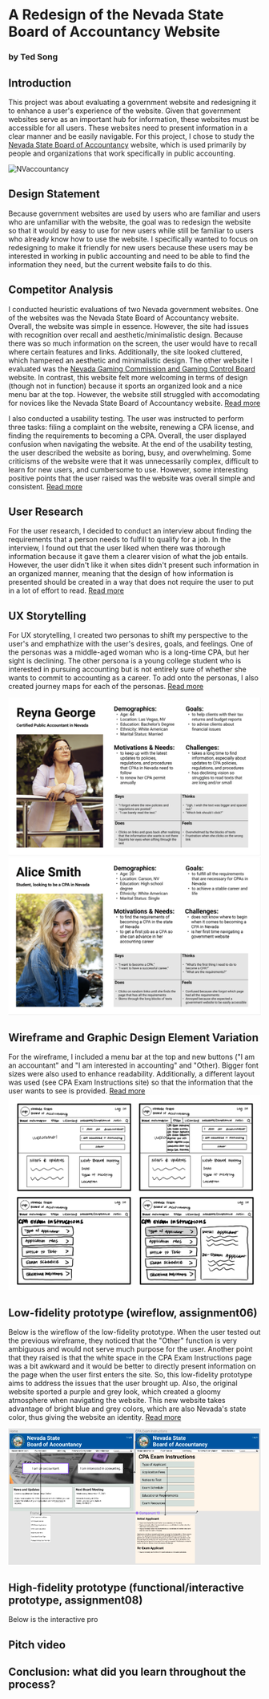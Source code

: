 # A Redesign of the Nevada State Board of Accountancy Website
### by Ted Song

## Introduction
This project was about evaluating a government website and redesigning it to enhance a user's experience of the website.
Given that government websites serve as an important hub for information, these websites must be accessible for all users.
These websites need to present information in a clear manner and be easily navigable.
For this project, I chose to study the [Nevada State Board of Accountancy](https://nvaccountancy.com/) website, which is used primarily by people and organizations that work specifically in public accounting.

![NVaccountancy](nvwebsite.png)

## Design Statement
Because government websites are used by users who are familiar and users who are unfamiliar with the website, the goal was to redesign the website so that it would by easy to use for new users while still be familiar to users who already know how to use the website. I specifically wanted to focus on redesigning to make it friendly for new users because these users may be interested in working in public accounting and need to be able to find the information they need, but the current website fails to do this.

## Competitor Analysis
I conducted heuristic evaluations of two Nevada government websites. One of the websites was the Nevada State Board of Accountancy website. Overall, the website was simple in essence. However, the site had issues with recognition over recall and aesthetic/minimalistic design. Because there was so much information on the screen, the user would have to recall where certain features and links. Additionally, the site looked cluttered, which hampered an aesthetic and minimalistic design. The other website I evaluated was the [Nevada Gaming Commission and Gaming Control Board](https://gaming.nv.gov/index.aspx?page=1) website. In contrast, this website felt more welcoming in terms of design (though not in function) because it sports an organized look and a nice menu bar at the top. However, the website still struggled with accomodating for novices like the Nevada State Board of Accountancy website. [Read more](https://github.com/tedsong2001/DH110-2021F/blob/main/Assignments/Assignment%201/Assignment1.md)

I also conducted a usability testing. The user was instructed to perform three tasks: filing a complaint on the website, renewing a CPA license, and finding the requirements to becoming a CPA. Overall, the user displayed confusion when navigating the website. At the end of the usability testing, the user described the website as boring, busy, and overwhelming. Some criticisms of the website were that it was unnecessarily complex, difficult to learn for new users, and cumbersome to use. However, some interesting positive points that the user raised was the website was overall simple and consistent. [Read more](https://github.com/tedsong2001/DH110-2021F/blob/main/Assignments/Assignment%202/Assignment2.md)

## User Research
For the user research, I decided to conduct an interview about finding the requirements that a person needs to fulfill to qualify for a job. In the interview, I found out that the user liked when there was thorough information because it gave them a clearer vision of what the job entails. However, the user didn't like it when sites didn't present such information in an organized manner, meaning that the design of how information is presented should be created in a way that does not require the user to put in a lot of effort to read. [Read more](https://github.com/tedsong2001/DH110-2021F/blob/main/Assignments/Assignment%203/Assignment3.md)

## UX Storytelling
For UX storytelling, I created two personas to shift my perspective to the user's and emphathize with the user's desires, goals, and feelings. One of the personas was a middle-aged woman who is a long-time CPA, but her sight is declining. The other persona is a young college student who is interested in pursuing accounting but is not entirely sure of whether she wants to commit to accounting as a career. To add onto the personas, I also created journey maps for each of the personas. [Read more](https://github.com/tedsong2001/DH110-2021F/blob/main/Assignments/Assignment%204/Assignment4.md)

![persona1](persona1.png)
![persona2](persona2.png)

## Wireframe and Graphic Design Element Variation
For the wireframe, I included a menu bar at the top and new buttons ("I am an accountant" and "I am interested in accounting" and "Other). Bigger font sizes were also used to enhance readability. Additionally, a different layout was used (see CPA Exam Instructions site) so that the information that the user wants to see is provided. [Read more](https://github.com/tedsong2001/DH110-2021F/blob/main/Assignments/Assignment%205/Assignment5.md)
![wireframe](wireframe.jpeg)

## Low-fidelity prototype (wireflow, assignment06)
Below is the wireflow of the low-fidelity prototype. When the user tested out the previous wireframe, they noticed that the "Other" function is very ambiguous and would not serve much purpose for the user. Another point that they raised is that the white space in the CPA Exam Instructions page was a bit awkward and it would be better to directly present information on the page when the user first enters the site. So, this low-fidelity prototype aims to address the issues that the user brought up. Also, the original website sported a purple and grey look, which created a gloomy atmosphere when navigating the website. This new website takes advantage of bright blue and grey colors, which are also Nevada's state color, thus giving the website an identity. [Read more](https://github.com/tedsong2001/DH110-2021F/blob/main/Assignments/Assignment%206/Assignment6.md)

![wireflow](wireflow.png)

## High-fidelity prototype (functional/interactive prototype, assignment08)
Below is the interactive pro

## Pitch video 

## Conclusion: what did you learn throughout the process?
